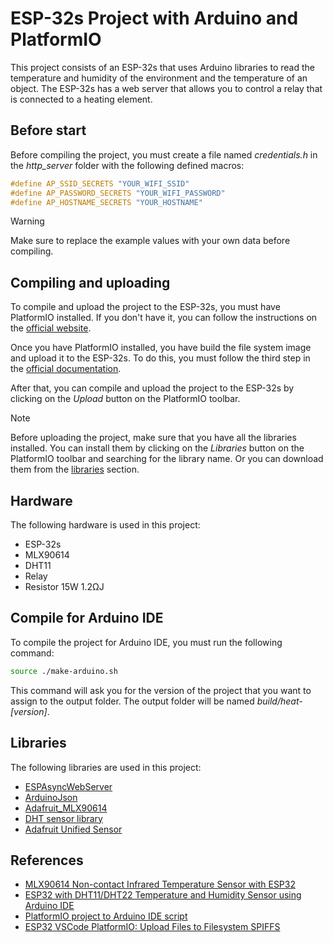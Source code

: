 # ESP-32s Project with Arduino and PlatformIO

This project consists of an ESP-32s that uses Arduino libraries to read the temperature and humidity of the environment and the temperature of an object. The ESP-32s has a web server that allows you to control a relay that is connected to a heating element.

## Before start

Before compiling the project, you must create a file named *credentials.h* in the *http_server* folder with the following defined macros:

```c++
#define AP_SSID_SECRETS "YOUR_WIFI_SSID"
#define AP_PASSWORD_SECRETS "YOUR_WIFI_PASSWORD"
#define AP_HOSTNAME_SECRETS "YOUR_HOSTNAME"
```

> [!WARNING]
> Make sure to replace the example values with your own data before compiling.

## Compiling and uploading

To compile and upload the project to the ESP-32s, you must have PlatformIO installed. If you don't have it, you can follow the instructions on the [official website](https://platformio.org/install/ide?install=vscode).

Once you have PlatformIO installed, you have build the file system image and upload it to the ESP-32s. To do this, you must follow the third step in the [official documentation](https://docs.platformio.org/en/latest/platforms/espressif32.html#uploading-files-to-file-system).

After that, you can compile and upload the project to the ESP-32s by clicking on the *Upload* button on the PlatformIO toolbar.

> [!NOTE]
> Before uploading the project, make sure that you have all the libraries installed. You can install them by clicking on the *Libraries* button on the PlatformIO toolbar and searching for the library name. Or you can download them from the [libraries](#libraries) section.

## Hardware

The following hardware is used in this project:

* ESP-32s
* MLX90614
* DHT11
* Relay
* Resistor 15W 1.2ΩJ

## Compile for Arduino IDE

To compile the project for Arduino IDE, you must run the following command:

```bash
source ./make-arduino.sh
```

This command will ask you for the version of the project that you want to assign to the output folder. The output folder will be named *build/heat-[version]*.

## Libraries

The following libraries are used in this project:

* [ESPAsyncWebServer](https://github.com/me-no-dev/ESPAsyncWebServer)
* [ArduinoJson](https://arduinojson.org/)
* [Adafruit_MLX90614](https://github.com/adafruit/Adafruit-MLX90614-Library)
* [DHT sensor library](https://github.com/adafruit/DHT-sensor-library)
* [Adafruit Unified Sensor](https://github.com/adafruit/Adafruit_DHT_Unified)

## References

* [MLX90614 Non-contact Infrared Temperature Sensor with ESP32](https://microcontrollerslab.com/mlx90614-non-contact-infrared-temperature-sensor-esp32/)
* [ESP32 with DHT11/DHT22 Temperature and Humidity Sensor using Arduino IDE](https://randomnerdtutorials.com/esp32-dht11-dht22-temperature-humidity-sensor-arduino-ide/)
* [PlatformIO project to Arduino IDE script](https://runningdeveloper.com/blog/platformio-project-to-arduino-ide)
* [ESP32 VSCode PlatformIO: Upload Files to Filesystem SPIFFS](https://randomnerdtutorials.com/esp32-vs-code-platformio-spiffs/)
